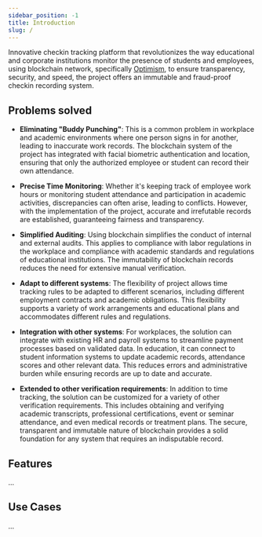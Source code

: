 ```yaml
---
sidebar_position: -1
title: Introduction
slug: /
---
```


<!-- Description of project with assets (images and more ) -->

Innovative checkin tracking platform that revolutionizes the way educational and corporate institutions monitor the presence of students and employees, using blockchain network, specifically [Optimism](https://optimism.io/), to ensure transparency, security, and speed, the project offers an immutable and fraud-proof checkin recording system.

## Problems solved

-   **Eliminating "Buddy Punching"**: This is a common problem in workplace and academic environments where one person signs in for another, leading to inaccurate work records. The blockchain system of the project has integrated with facial biometric authentication and location, ensuring that only the authorized employee or student can record their own attendance.

-   **Precise Time Monitoring**: Whether it's keeping track of employee work hours or monitoring student attendance and participation in academic activities, discrepancies can often arise, leading to conflicts. However, with the implementation of the project, accurate and irrefutable records are established, guaranteeing fairness and transparency.

-   **Simplified Auditing**: Using blockchain simplifies the conduct of internal and external audits. This applies to compliance with labor regulations in the workplace and compliance with academic standards and regulations of educational institutions. The immutability of blockchain records reduces the need for extensive manual verification.

-   **Adapt to different systems**: The flexibility of project allows time tracking rules to be adapted to different scenarios, including different employment contracts and academic obligations. This flexibility supports a variety of work arrangements and educational plans and accommodates different rules and regulations.

-   **Integration with other systems**: For workplaces, the solution can integrate with existing HR and payroll systems to streamline payment processes based on validated data. In education, it can connect to student information systems to update academic records, attendance scores and other relevant data. This reduces errors and administrative burden while ensuring records are up to date and accurate.

-   **Extended to other verification requirements**: In addition to time tracking, the solution can be customized for a variety of other verification requirements. This includes obtaining and verifying academic transcripts, professional certifications, event or seminar attendance, and even medical records or treatment plans. The secure, transparent and immutable nature of blockchain provides a solid foundation for any system that requires an indisputable record.

## Features

<!--  Features of the project -->

...

## Use Cases

<!-- Use cases of the project -->

...

